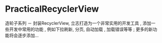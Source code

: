 # PracticalRecyclerView
造轮子系列 － 封装RecyclerView,  立志打造为一个非常实用的开发工具 , 添加一些开发中常用的功能 , 例如下拉刷新, 分页, 自动加载 , 加载错误等等 ;  更多的新功能将会逐步添加...
